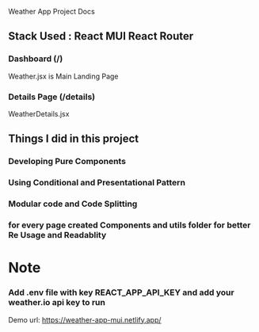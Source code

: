 Weather App Project Docs

## Stack Used : React MUI React Router

### Dashboard (/)
Weather.jsx  is Main Landing Page

### Details Page (/details)
WeatherDetails.jsx

## Things I did in this project

### Developing Pure Components
### Using Conditional and Presentational Pattern
### Modular code and Code Splitting 
### for every page created Components and utils folder for better Re Usage and Readablity

# Note
### Add .env file with key REACT_APP_API_KEY and add your weather.io api key to run

Demo url: https://weather-app-mui.netlify.app/


